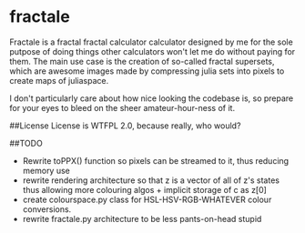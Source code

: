# fractale

Fractale is a fractal fractal calculator calculator designed by me for the sole putpose of doing things other calculators won't let me do without paying for them. The main use case is the creation of so-called fractal supersets, which are awesome images made by compressing julia sets into pixels to create maps of juliaspace. 

I don't particularly care about how nice looking the codebase is, so prepare for your eyes to bleed on the sheer amateur-hour-ness of it.


##License
License is WTFPL 2.0, because really, who would?


##TODO
* Rewrite toPPX() function so pixels can be streamed to it, thus reducing memory use
* rewrite rendering architecture so that z is a vector of all of z's states thus allowing more colouring algos + implicit storage of c as z[0]
* create colourspace.py class for HSL-HSV-RGB-WHATEVER colour conversions.
* rewrite fractale.py architecture to be less pants-on-head stupid
